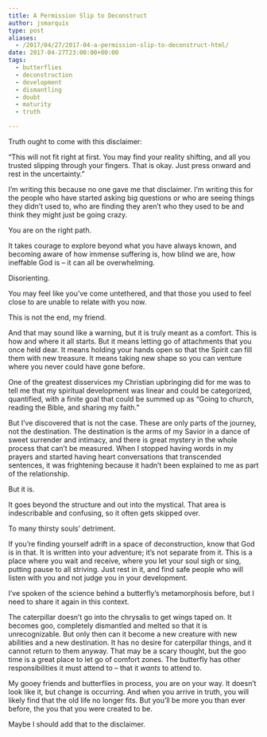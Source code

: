 ```yaml
---
title: A Permission Slip to Deconstruct
author: jsmarquis
type: post
aliases:
  - /2017/04/27/2017-04-a-permission-slip-to-deconstruct-html/
date: 2017-04-27T23:00:00+00:00
tags:
  - butterflies
  - deconstruction
  - development
  - dismantling
  - doubt
  - maturity
  - truth

---
```

Truth ought to come with this disclaimer:

&#8220;This will not fit right at first. You may find your reality shifting, and all you trusted slipping through your fingers. That is okay. Just press onward and rest in the uncertainty.&#8221;

I&#8217;m writing this because no one gave me that disclaimer. I&#8217;m writing this for the people who have started asking big questions or who are seeing things they didn&#8217;t used to, who are finding they aren&#8217;t who they used to be and think they might just be going crazy.

You are on the right path.

It takes courage to explore beyond what you have always known, and becoming aware of how immense suffering is, how blind we are, how ineffable God is &#8211; it can all be overwhelming.

Disorienting.

You may feel like you&#8217;ve come untethered, and that those you used to feel close to are unable to relate with you now.

This is not the end, my friend.

And that may sound like a warning, but it is truly meant as a comfort. This is how and where it all starts. But it means letting go of attachments that you once held dear. It means holding your hands open so that the Spirit can fill them with new treasure. It means taking new shape so you can venture where you never could have gone before.

One of the greatest disservices my Christian upbringing did for me was to tell me that my spiritual development was linear and could be categorized, quantified, with a finite goal that could be summed up as &#8220;Going to church, reading the Bible, and sharing my faith.&#8221;

But I&#8217;ve discovered that is not the case. These are only parts of the journey, not the destination. The destination is the arms of my Savior in a dance of sweet surrender and intimacy, and there is great mystery in the whole process that can&#8217;t be measured. When I stopped having words in my prayers and started having heart conversations that transcended sentences, it was frightening because it hadn&#8217;t been explained to me as part of the relationship.

But it is.

It goes beyond the structure and out into the mystical. That area is indescribable and confusing, so it often gets skipped over.

To many thirsty souls&#8217; detriment.

If you&#8217;re finding yourself adrift in a space of deconstruction, know that God is in that. It is written into your adventure; it&#8217;s not separate from it. This is a place where you wait and receive, where you let your soul sigh or sing, putting pause to all striving. Just rest in it, and find safe people who will listen with you and not judge you in your development.

I&#8217;ve spoken of the science behind a butterfly&#8217;s metamorphosis before, but I need to share it again in this context.

The caterpillar doesn&#8217;t go into the chrysalis to get wings taped on. It becomes goo, completely dismantled and melted so that it is unrecognizable. But only then can it become a new creature with new abilities and a new destination. It has no desire for caterpillar things, and it cannot return to them anyway. That may be a scary thought, but the goo time is a great place to let go of comfort zones. The butterfly has other responsibilities it must attend to &#8211; that it _wants_ to attend to.

My gooey friends and butterflies in process, you are on your way. It doesn&#8217;t look like it, but change is occurring. And when you arrive in truth, you will likely find that the old life no longer fits. But you&#8217;ll be more you than ever before, the you that you were created to be.

Maybe I should add that to the disclaimer.